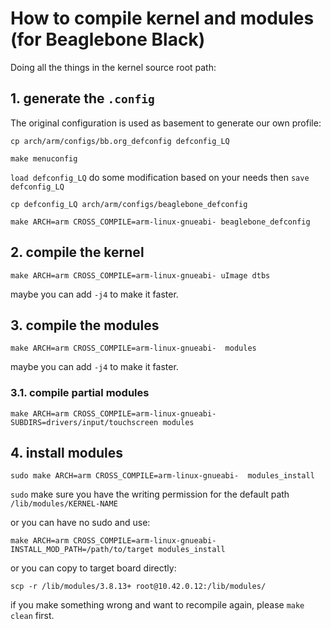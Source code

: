 # How to compile kernel and modules (for Beaglebone Black)

Doing all the things in the kernel source root path:

## 1. generate the `.config`

The original configuration is used as basement to generate our own profile:

`cp arch/arm/configs/bb.org_defconfig defconfig_LQ`

`make menuconfig`

`load defconfig_LQ`
do some modification based on your needs then
`save defconfig_LQ`

`cp defconfig_LQ arch/arm/configs/beaglebone_defconfig`

`make ARCH=arm CROSS_COMPILE=arm-linux-gnueabi- beaglebone_defconfig`

## 2. compile the kernel

`make ARCH=arm CROSS_COMPILE=arm-linux-gnueabi- uImage dtbs`

maybe you can add `-j4` to make it faster.

## 3. compile the modules

`make ARCH=arm CROSS_COMPILE=arm-linux-gnueabi-  modules`

maybe you can add `-j4` to make it faster.

### 3.1. compile partial modules

`make ARCH=arm CROSS_COMPILE=arm-linux-gnueabi- SUBDIRS=drivers/input/touchscreen modules`

## 4. install modules

`sudo make ARCH=arm CROSS_COMPILE=arm-linux-gnueabi-  modules_install`

`sudo` make sure you have the writing permission for the default path `/lib/modules/KERNEL-NAME`

or you can have no sudo and use:

`make ARCH=arm CROSS_COMPILE=arm-linux-gnueabi- INSTALL_MOD_PATH=/path/to/target modules_install`

or you can copy to target board directly:

`scp -r /lib/modules/3.8.13+ root@10.42.0.12:/lib/modules/`

if you make something wrong and want to recompile again, please `make clean` first.

